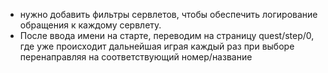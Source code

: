 * нужно добавить фильтры сервлетов, чтобы обеспечить логирование обращения к каждому сервлету.
* После ввода имени на старте, переводим на страницу quest/step/0, где уже происходит дальнейшая играя каждый раз при выборе перенаправляя на соответствующий номер/название
